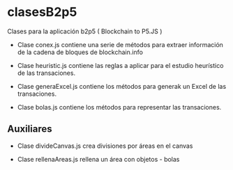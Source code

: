 # clasesB2p5

Clases para la aplicación b2p5 ( Blockchain to P5.JS )

* Clase conex.js contiene una serie de métodos para extraer información de la cadena de bloques de blockchain.info

* Clase heuristic.js contiene las reglas a aplicar para el estudio heurístico de las transaciones.

* Clase generaExcel.js contiene los métodos para generak un Excel de las transaciones.

* Clase bolas.js contiene los métodos para representar las transaciones.

## Auxiliares

* Clase divideCanvas.js crea divisiones por áreas en el canvas

* Clase rellenaAreas.js rellena un área con objetos - bolas